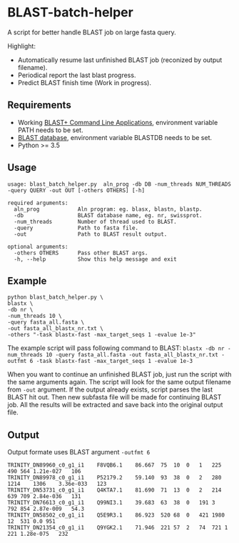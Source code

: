 # BLAST-batch-helper
A script for better handle BLAST job on large fasta query.

Highlight:
* Automatically resume last unfinished BLAST job (reconized by output filename).
* Periodical report the last blast progress.
* Predict BLAST finish time (Work in progress).

## Requirements
* Working [BLAST+ Command Line Applications](https://www.ncbi.nlm.nih.gov/books/NBK279671/), environment variable PATH needs to be set.
* [BLAST database](ftp://ftp.ncbi.nlm.nih.gov/blast/db/), environment variable BLASTDB needs to be set.
* Python >= 3.5

## Usage
```
usage: blast_batch_helper.py  aln_prog -db DB -num_threads NUM_THREADS -query QUERY -out OUT [-others OTHERS] [-h]

required arguments:
  aln_prog            Aln program: eg. blasx, blastn, blastp.
  -db                 BLAST database name, eg. nr, swissprot.
  -num_threads        Number of thread used to BLAST.
  -query              Path to fasta file.
  -out                Path to BLAST result output.

optional arguments:
  -others OTHERS      Pass other BLAST args.
  -h, --help          Show this help message and exit
```
## Example
```
python blast_batch_helper.py \
blastx \
-db nr \
-num_threads 10 \
-query fasta_all.fasta \
-out fasta_all_blastx_nr.txt \
-others "-task blastx-fast -max_target_seqs 1 -evalue 1e-3"
```
The example script will pass following command to BLAST:
`blastx -db nr -num_threads 10 -query fasta_all.fasta -out fasta_all_blastx_nr.txt -outfmt 6 -task blastx-fast -max_target_seqs 1 -evalue 1e-3 `

When you want to continue an unfinished BLAST job, just run the script with the same arguments again. The script will look for the same output filename from `-out` argument. If the output already exists, script parses the last BLAST hit out. Then new subfasta file will be made for continuing BLAST job. All the results will be extracted and save back into the original output file.

## Output
Output formate uses BLAST argument `-outfmt 6`
```
TRINITY_DN89960_c0_g1_i1	F8VQB6.1	86.667	75	10	0	1	225	490	564	1.21e-027	106
TRINITY_DN89978_c0_g1_i1	P52179.2	59.140	93	38	0	2	280	1214	1306	3.36e-033	123
TRINITY_DN53731_c0_g1_i1	Q4KTA7.1	81.690	71	13	0	2	214	639	709	2.84e-036	131
TRINITY_DN76613_c0_g1_i1	Q99NI3.1	39.683	63	38	0	191	3	792	854	2.87e-009	54.3
TRINITY_DN58502_c0_g1_i1	Q5E9R3.1	86.923	520	68	0	421	1980	12	531	0.0	951
TRINITY_DN21354_c0_g1_i1	Q9YGK2.1	71.946	221	57	2	74	721	1	221	1.28e-075	232
```
